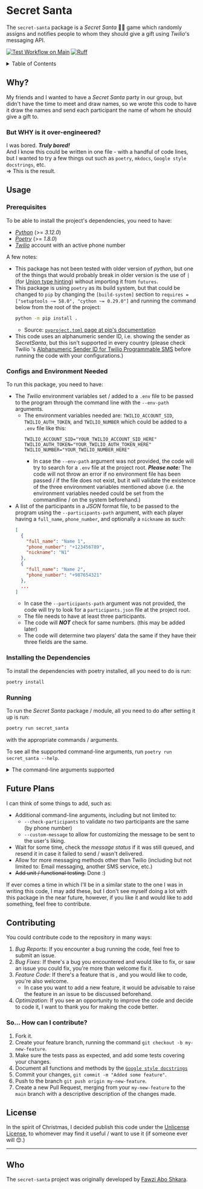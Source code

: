 # Secret Santa

The `secret-santa` package is a _Secret Santa_ 🎅🎄 game which randomly assigns and notifies people to whom they should give a gift using _Twilio_'s messaging API.

[![Test Workflow on Main](https://github.com/FawziAS/secret-santa/actions/workflows/test.yml/badge.svg?branch=main)](https://github.com/FawziAS/secret-santa/actions/workflows/test.yml)
[![Ruff](https://img.shields.io/endpoint?url=https://raw.githubusercontent.com/astral-sh/ruff/main/assets/badge/format.json)](https://github.com/astral-sh/ruff)

<details>
  <summary>Table of Contents</summary>

- [Secret Santa](#secret-santa)
  - [Why?](#why)
    - [But WHY is it over-engineered?](#but-why-is-it-over-engineered)
  - [Usage](#usage)
    - [Prerequisites](#prerequisites)
    - [Configs and Environment Needed](#configs-and-environment-needed)
    - [Installing the Dependencies](#installing-the-dependencies)
    - [Running](#running)
  - [Future Plans](#future-plans)
  - [Contributing](#contributing)
    - [So... How can I contribute?](#so-how-can-i-contribute)
  - [License](#license)
  - [Who](#who)
</details>

## Why?

My friends and I wanted to have a _Secret Santa_ party in our group, but didn't have the time to meet and draw names, so we wrote this code to have it draw the names and send each participant the name of whom he should give a gift to.

### But WHY is it over-engineered?

I was bored. **_Truly bored!_**  
And I know this could be written in one file - with a handful of code lines, but I wanted to try a few things out such as `poetry`, `mkdocs`, `Google style docstrings`, etc.  
=> This is the result.

## Usage

### Prerequisites

To be able to install the project's dependencies, you need to have:

* [_Python_](https://www.python.org/) (>= _3.12.0_)
* [_Poetry_](https://python-poetry.org/) (>= _1.8.0_)
* [_Twilio_](https://www.twilio.com/) account with an active phone number

A few notes:
* This package has not been tested with older version of _python_, but one of the things that would probably break in older version is the use of `|` (for [Union type hinting](https://python.org/dev/peps/pep-0604/)) without importing it from `futures`.
* This package is using `poetry` as its build system, but that could be changed to `pip` by changing the `[build-system]` section to `requires = ["setuptools ~= 58.0", "cython ~= 0.29.0"]` and running the command below from the root of the project:
  ```bash
  python -m pip install .
  ```
  * Source: [`pyproject.toml` page at pip's documentation](https://pip.pypa.io/en/stable/reference/build-system/pyproject-toml/)
* This code uses an alphanumeric sender ID, i.e. showing the sender as _SecretSanta_, but this isn't supported in every country (please check Twilio 's [Alphanumeric Sender ID for Twilio Programmable SMS](https://support.twilio.com/hc/en-us/articles/223181348-Alphanumeric-Sender-ID-for-Twilio-Programmable-SMS#h_01F4SJZWGMP5RVAJ254VX63A26) before running the code with your configurations.)


### Configs and Environment Needed

To run this package, you need to have:
* The _Twilio_ environment variables set / added to a `.env` file to be passed to the program through the command line with the `--env-path` arguments.
  * The environment variables needed are: `TWILIO_ACCOUNT_SID`, `TWILIO_AUTH_TOKEN`, and `TWILIO_NUMBER` which could be added to a `.env` file like this:
    ```env
    TWILIO_ACCOUNT_SID="YOUR_TWILIO_ACCOUNT_SID_HERE"
    TWILIO_AUTH_TOKEN="YOUR_TWILIO_AUTH_TOKEN_HERE"
    TWILIO_NUMBER="YOUR_TWILIO_NUMBER_HERE"
    ```
    * In case the `--env-path` argument was not provided, the code will try to search for a `.env` file at the project root. **_Please note:_** The code will not throw an error if no environment file has been passed / if the file does not exist, but it will validate the existence of the three environment variables mentioned above (i.e. the environment variables needed could be set from the commandline / on the system beforehand.)
* A list of the participants in a _JSON_ format file, to be passed to the program using the `--participants-path` argument, with each player having a `full_name`, `phone_number`, and optionally a `nickname` as such:
  ```json
  [
    {
      "full_name": "Name 1",
      "phone_number": "+123456789",
      "nickname": "N1"
    },
    {
      "full_name": "Name 2",
      "phone_number": "+987654321"
    },
    ...
  ]
  ```
  * In case the `--participants-path` argument was not provided, the code will try to look for a `participants.json` file at the project root.
  * The file needs to have at least three participants.
  * The code will **_NOT_** check for same numbers. (this may be added later)
  * The code will determine two players' data the same if they have their three fields are the same.

### Installing the Dependencies

To install the dependencies with poetry installed, all you need to do is run:

```bash
poetry install
```

### Running

To run the _Secret Santa_ package / module, all you need to do after setting it up is run:

```bash
poetry run secret_santa
```

with the appropriate commands / arguments.

To see all the supported command-line arguments, run `poetry run secret_santa --help`.

<details>
  <summary>The command-line arguments supported</summary>
  
  ```console
  ❯ poetry run secret_santa run --help
                                                                                                                                                                                                         
   Usage: secret_santa run [OPTIONS]                                                                                                                                                                       
                                                                                                                                                                                                           
   run the secret santa game                                                                                                                                                                               
                                                                                                                                                                                                           
  ╭─ Options ─────────────────────────────────────────────────────────────────────────────────────────────────────────────────────────────────────────────────────────────────────────────────────────────╮
  │ *  --participants-path                          PATH                                 path to the 'Secret Santa' participants JSON [default: None] [required]                                          │
  │    --env-path                                   PATH                                 path to the 'Secret Santa' environment [default: None]                                                           │
  │    --show-arrangement     --hide-arrangement                                         show the final arrangement (participant -> receiver) [default: hide-arrangement]                                 │
  │    --logging-level                              [critical|error|warning|info|debug]  logging level [default: info]                                                                                    │
  │    --dry-run              --no-dry-run                                               run the program without actually sending the message [default: no-dry-run]                                       │
  │    --help                                                                            Show this message and exit.                                                                                      │
  ╰───────────────────────────────────────────────────────────────────────────────────────────────────────────────────────────────────────────────────────────────────────────────────────────────────────╯

```
</details>

## Future Plans

I can think of some things to add, such as:

* Additional command-line arguments, including but not limited to:
  * `--check-participants` to validate no two participants are the same (by phone number)
  * `--custom-message` to allow for customizing the message to be sent to the user's liking.
* Wait for some time, check the _message status_ if it was still queued, and resend it in case it failed to send / wasn't delivered.
* Allow for more messaging methods other than Twilio (including but not limited to: Email messaging, another SMS service, etc.)
* ~~Add unit / functional testing.~~ Done :)

If ever comes a time in which I'll be in a similar state to the one I was in writing this code, I may add these, but I don't see myself doing a lot with this package in the near future, however, if you like it and would like to add something, feel free to contribute.

## Contributing

You could contribute code to the repository in many ways:

1. _Bug Reports_: If you encounter a bug running the code, feel free to submit an issue.
2. _Bug Fixes_: If there's a bug you encountered and would like to fix, or saw an issue you could fix, you're more than welcome fix it.
3. _Feature Code_: If there's a feature that is , and you would like to code, you're also welcome.
    * In case you want to add a new feature, it would be advisable to raise the feature in an issue to be discussed beforehand.
4. _Optimization_: If you see an opportunity to improve the code and decide to code it, I want to thank you for making the code better.

### So... How can I contribute?

1. Fork it.
2. Create your feature branch, running the command `git checkout -b my-new-feature`.
3. Make sure the tests pass as expected, and add some tests covering your changes.
4. Document all functions and methods by the [`Google style docstrings`](https://google.github.io/styleguide/pyguide.html#38-comments-and-docstrings)
5. Commit your changes, `git commit -m "Added some feature"`.
6. Push to the branch `git push origin my-new-feature`.
7. Create a new Pull Request, merging from your `my-new-feature` to the `main` branch with a descriptive description of the changes made.

## License

In the spirit of Christmas, I decided publish this code under the [Unlicense License](./LICENSE), to whomever may find it useful / want to use it (if someone ever will 😊.)

---

## Who

The `secret-santa` project was originally developed by [Fawzi Abo Shkara](https://github.com/faboshka/).
